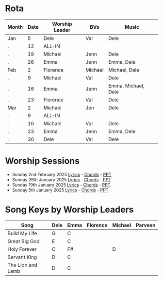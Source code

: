 # Rota

Month | Date | Worship Leader | BVs | Music
--- | --- | --- | --- | ---
Jan | 5  | Dele | Val | Dele
.   | 12 | ALL-IN |  | 	
.   | 19 | Michael | Jenn | Dele	
.   | 26 | Emma | Jenn | Emma, Dele
Feb | 2  | Florence | Michael | Michael, Dele  	
.   | 9 | Michael | Val | Dele	
.   | 16 | Emma | Jenn | Emma, Michael, Dele		
.   | 23 | Florence | Val | Dele	
Mar | 2  | Michael | Jen | Dele	
.   | 9  | ALL-IN | 
.   | 16 | Michael | Val | Dele 	
.   | 23 | Emma | Jenn | Emma, Dele	
.   | 30 | Dele | Val |  Dele

# Worship Sessions
- Sunday 2nd February 2025 [Lyrics](https://hoo-are-ya.github.io/worship/songs_2025-02-02.pdf) - [Chords](https://hoo-are-ya.github.io/worship/chords_2025-02-02.pdf)  - [PPT](https://hoo-are-ya.github.io/worship/songs_2025-02-02.pptx)
- Sunday 26th January 2025 [Lyrics](https://hoo-are-ya.github.io/worship/songs_2025-01-26.pdf) - [Chords](https://hoo-are-ya.github.io/worship/chords_2025-01-26.pdf)  - [PPT](https://hoo-are-ya.github.io/worship/songs_2025-01-26.pptx)
- Sunday 19th January 2025 [Lyrics](https://hoo-are-ya.github.io/worship/songs_2025-01-19.pdf) - [Chords](https://hoo-are-ya.github.io/worship/chords_2025-01-19.pdf)  - [PPT](https://hoo-are-ya.github.io/worship/songs_2025-01-19.pptx)
- Sunday 5th January 2025 [Lyrics](https://hoo-are-ya.github.io/worship/songs_2025-01-05.pdf) - [Chords](https://hoo-are-ya.github.io/worship/chords_2025-01-05.pdf)  - [PPT](https://hoo-are-ya.github.io/worship/songs_2025-01-05.pptx)


# Song Keys by Worship Leaders

Song                  | Dele | Emma | Florence | Michael | Parveen  
---                   | ---  | ---  | ---      | ---     | ---
Build My Life         | G    | C    |          |         |
Great Big God         | E    |  C   |          |         |         
Holy Forever		  | C    | F#   |          | D       |
Servant King          | D    | C    |          |         |    
The Lion and Lamb     | D    |  C   |          |         |    


